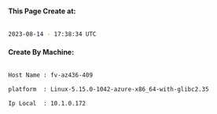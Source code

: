 
   
#### This Page Create at:

```bash

2023-08-14 - 17:38:34 UTC

```

#### Create By Machine:

```bash

Host Name : fv-az436-409

platform  : Linux-5.15.0-1042-azure-x86_64-with-glibc2.35

Ip Local  : 10.1.0.172

```

